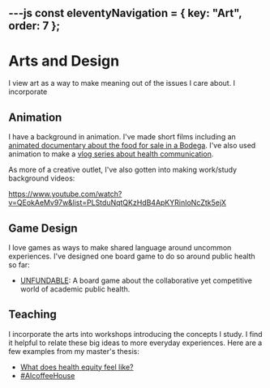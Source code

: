 ---js
const eleventyNavigation = {
	key: "Art",
	order: 7
};
---
# Arts and Design

I view art as a way to make meaning out of the issues I care about. I incorporate 

## Animation

I have a background in animation. I've made short films including an [animated documentary about the food for sale in a Bodega](https://youtu.be/PvTN0ZQWifw?feature=shared). I've also used animation to make a [vlog series about health communication](https://www.youtube.com/playlist?list=PLStduNqtQKzHw-rLUMUZIm8LoKGxlmP5r).

As more of a creative outlet, I've also gotten into making work/study background videos:

https://www.youtube.com/watch?v=QEokAeMv97w&list=PLStduNqtQKzHdB4ApKYRinIoNcZtk5ejX

## Game Design

I love games as ways to make shared language around uncommon experiences. I've designed one board game to do so around public health so far:

- [UNFUNDABLE](https://www.unfundable.fun): A board game about the collaborative yet competitive world of academic public health.

## Teaching

I incorporate the arts into workshops introducing the concepts I study. I find it helpful to relate these big ideas to more everyday experiences. Here are a few examples from my master's thesis:

- [What does health equity feel like?](https://hercommunication.pubpub.org/pub/healthyequityfeels/release/2)
- [#AIcoffeeHouse](https://hercommunication.pubpub.org/pub/aicoffeehouse/release/1)
